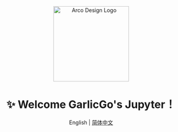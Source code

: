 <div align="center">
  <img alt="Arco Design Logo" width="200" src="https://octodex.github.com/images/hula_loop_octodex03.gif"/>
</div>
<div align="center">
  <h1>✨ Welcome GarlicGo's Jupyter！</h1>
</div>

<div align="center">

English | [简体中文](./README.md)

</div>